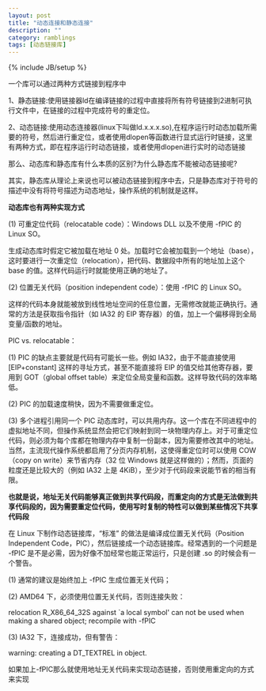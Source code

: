 ```yaml
---
layout: post
title: "动态连接和静态连接"
description: ""
category: ramblings
tags: [动态链接库]
---
```

{% include JB/setup %}

一个库可以通过两种方式链接到程序中

1、静态链接:使用链接器ld在编译链接的过程中直接将所有符号链接到2进制可执行文件中，在链接的过程中完成符号的重定位。

2、动态链接:使用动态连接器(linux下叫做ld.x.x.x.so),在程序运行时动态加载所需要的符号，然后进行重定位，或者使用dlopen等函数进行显式运行时链接，这里有两种方式，即在程序运行时动态链接，或者使用dlopen进行实时的动态链接

那么、动态库和静态库有什么本质的区别?为什么静态库不能被动态链接呢?

其实，静态库从理论上来说也可以被动态链接到程序中去，只是静态库对于符号的描述中没有将符号描述为动态地址，操作系统的机制就是这样。

**动态库也有两种实现方式**

(1) 可重定位代码（relocatable code）：Windows DLL 以及不使用 -fPIC 的 Linux SO。 
 
生成动态库时假定它被加载在地址 0 处。加载时它会被加载到一个地址（base），这时要进行一次重定位（relocation），把代码、数据段中所有的地址加上这个 base 的值。这样代码运行时就能使用正确的地址了。 
 
(2) 位置无关代码（position independent code）：使用 -fPIC 的 Linux SO。 
 
这样的代码本身就能被放到线性地址空间的任意位置，无需修改就能正确执行。通常的方法是获取指令指针（如 IA32 的 EIP 寄存器）的值，加上一个偏移得到全局变量/函数的地址。 
 
PIC vs. relocatable： 
 
(1) PIC 的缺点主要就是代码有可能长一些。例如 IA32，由于不能直接使用 [EIP+constant] 这样的寻址方式，甚至不能直接将 EIP 的值交给其他寄存器，要用到 GOT（global offset table）来定位全局变量和函数。这样导致代码的效率略低。 
 
(2) PIC 的加载速度稍快，因为不需要做重定位。 
 
(3) 多个进程引用同一个 PIC 动态库时，可以共用内存。这一个库在不同进程中的虚拟地址不同，但操作系统显然会把它们映射到同一块物理内存上。对于可重定位代码，则必须为每个库都在物理内存中复制一份副本，因为需要修改其中的地址。当然，主流现代操作系统都启用了分页内存机制，这使得重定位时可以使用 COW（copy on write）来节省内存（32 位 Windows 就是这样做的）；然而，页面的粒度还是比较大的（例如 IA32 上是 4KiB），至少对于代码段来说能节省的相当有限。 

**也就是说，地址无关代码能够真正做到共享代码段，而重定向的方式是无法做到共享代码段的，因为需要重定位代码，使用写时复制的特性可以做到某些情况下共享代码段**

在 Linux 下制作动态链接库，“标准” 的做法是编译成位置无关代码（Position Independent Code，PIC），然后链接成一个动态链接库。经常遇到的一个问题是 -fPIC 是不是必需，因为好像不加经常也能正常运行，只是创建 .so 的时候会有一个警告。 
 
(1) 通常的建议是始终加上 -fPIC 生成位置无关代码； 
 
(2) AMD64 下，必须使用位置无关代码，否则连接失败： 
 
relocation R_X86_64_32S against `a local symbol' can not be used when making a shared object; recompile with -fPIC 
 
(3) IA32 下，连接成功，但有警告： 
 
warning: creating a DT_TEXTREL in object. 

如果加上-fPIC那么就使用地址无关代码来实现动态链接，否则使用重定向的方式来实现